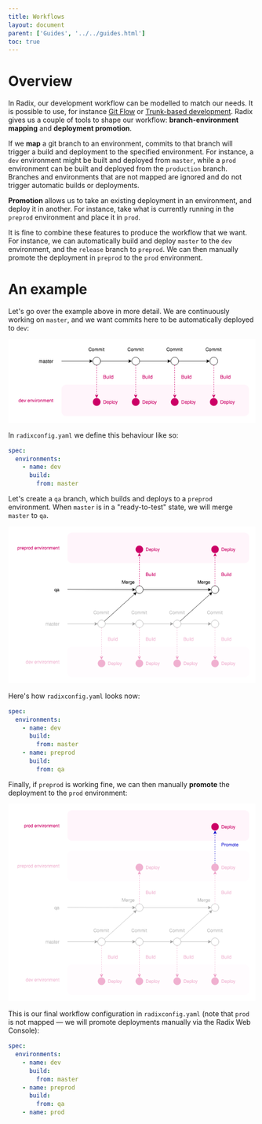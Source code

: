 ```yaml
---
title: Workflows
layout: document
parent: ['Guides', '../../guides.html']
toc: true
---
```


# Overview

In Radix, our development workflow can be modelled to match our needs. It is possible to use, for instance [Git Flow](https://nvie.com/posts/a-successful-git-branching-model/) or [Trunk-based development](https://paulhammant.com/2013/04/05/what-is-trunk-based-development/). Radix gives us a couple of tools to shape our workflow: **branch-environment mapping** and **deployment promotion**.

If we **map** a git branch to an environment, commits to that branch will trigger a build and deployment to the specified environment. For instance, a `dev` environment might be built and deployed from `master`, while a `prod` environment can be built and deployed from the `production` branch. Branches and environments that are not mapped are ignored and do not trigger automatic builds or deployments.

**Promotion** allows us to take an existing deployment in an environment, and deploy it in another. For instance, take what is currently running in the `preprod` environment and place it in `prod`.

It is fine to combine these features to produce the workflow that we want. For instance, we can automatically build and deploy `master` to the `dev` environment, and the `release` branch to `preprod`. We can then manually promote the deployment in `preprod` to the `prod` environment.

# An example

Let's go over the example above in more detail. We are continuously working on `master`, and we want commits here to be automatically deployed to `dev`:

![Dev-only workflow](workflow-dev.png)

In `radixconfig.yaml` we define this behaviour like so:

```yaml
spec:
  environments:
    - name: dev
      build:
        from: master
```

Let's create a `qa` branch, which builds and deploys to a `preprod` environment. When `master` is in a "ready-to-test" state, we will merge `master` to `qa`.

![Dev and QA workflow](workflow-dev-qa.png)

Here's how `radixconfig.yaml` looks now:

```yaml
spec:
  environments:
    - name: dev
      build:
        from: master
    - name: preprod
      build:
        from: qa
```

Finally, if `preprod` is working fine, we can then manually **promote** the deployment to the `prod` environment:

![Dev, QA, and prod workflow](workflow-dev-qa-prod.png)

This is our final workflow configuration in `radixconfig.yaml` (note that `prod` is not mapped — we will promote deployments manually via the Radix Web Console):

```yaml
spec:
  environments:
    - name: dev
      build:
        from: master
    - name: preprod
      build:
        from: qa
    - name: prod
```
